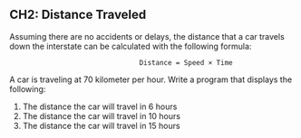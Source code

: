 ## CH2: Distance Traveled
Assuming there are no accidents or delays, the distance that a car travels down the interstate can be calculated with the following formula:

				                    Distance = Speed × Time

A car is traveling at 70 kilometer per hour. Write a program that displays the following:
1.	The distance the car will travel in 6 hours
2.	The distance the car will travel in 10 hours
3.	The distance the car will travel in 15 hours

